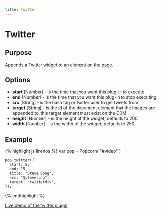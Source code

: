 ```yaml
---
title: Twitter
---
```

# Twitter #

## Purpose ##

Appends a Twitter widget to an element on the page.

## Options ##

* **start** \[Number\] - is the time that you want this plug-in to execute
* **end** \[Number\] - is the time that you want this plug-in to stop executing
* **src** \[String\] - is the hash tag or twitter user to get tweets from
* **target** \[String\] - is the id of the document element that the images are appended to, this target element must exist on the DOM
* **height** \[Number\] - is the height of the widget, defaults to 200
* **width** \[Number\] - is the width of the widget, defaults to 250

## Example ##

{% highlight js linenos %}
    var pop = Popcorn( "#video" );

    pop.twitter({
      start: 5,
      end: 15,
      title: "Steve Song",
      src: "@stevesong",
      target: "twitterdiv",
    });
{% endhighlight %}

[Live demo of the twitter plugin](http://jsfiddle.net/popcornjs/GhD62/)

